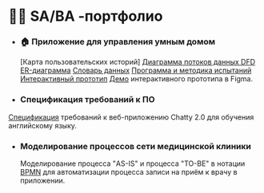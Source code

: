 # 👨‍💻 SA/BA -портфолио

- ### 🏠 Приложение для управления умным домом
  [Карта пользовательских историй]
  [Диаграмма потоков данных DFD](https://drive.google.com/file/d/1cDqwJSfXTjYa5rI7gTX2v8UDm25SP-R4/view?usp=sharing)
  [ER-диаграмма](https://drive.google.com/file/d/17V-ah8eGLdRBxd92UjFdpU5fz6skYUBN/view?usp=sharing)
  [Словарь данных](https://docs.google.com/document/d/1fM0eRyTQzTDPJQmZciVtbXOVTuS9Bo9k/edit?usp=sharing&ouid=116205324696312240094&rtpof=true&sd=true)
  [Программа и методика испытаний](https://docs.google.com/document/d/1-E418xndIoIWHrMCyBp1w3woWSCwTcI2/edit?usp=sharing&ouid=116205324696312240094&rtpof=true&sd=true)
  [Интерактивный прототип](https://www.figma.com/design/KIaWHM9X6DMNPzdoKOCkIB/%D0%9F%D1%80%D0%BE%D1%82%D0%BE%D1%82%D0%B8%D0%BF-%D0%BF%D1%80%D0%B8%D0%BB%D0%BE%D0%B6%D0%B5%D0%BD%D0%B8%D1%8F-Stets-Home?node-id=0-1&t=dZNS1xMHMDZhpFFo-1)
  [Демо](https://drive.google.com/file/d/1jLQsJq2DepHhUCggHlFjnGEFp32Pw4F9/view?usp=sharing) интерактивного прототипа в Figma.


 - ### Спецификация требований к ПО
  [Спецификация](https://docs.google.com/document/d/10GKAGVqQqOGM7TF35njRRrN0s5AR9jPpjcmdi2IYkd0/edit?usp=sharing) требований к веб-приложению Chatty 2.0 для обучения английскому языку.  


- ### Моделирование процессов сети медицинской клиники
  Моделирование процесса "AS-IS" и процесса "TO-BE" в нотации [BPMN](https://drive.google.com/file/d/18ZEjRsjaFYybgWldLCfpN5rA4MJ8FNKM/view?usp=sharing) для автоматизации процесса записи на приём к врачу в приложении.

